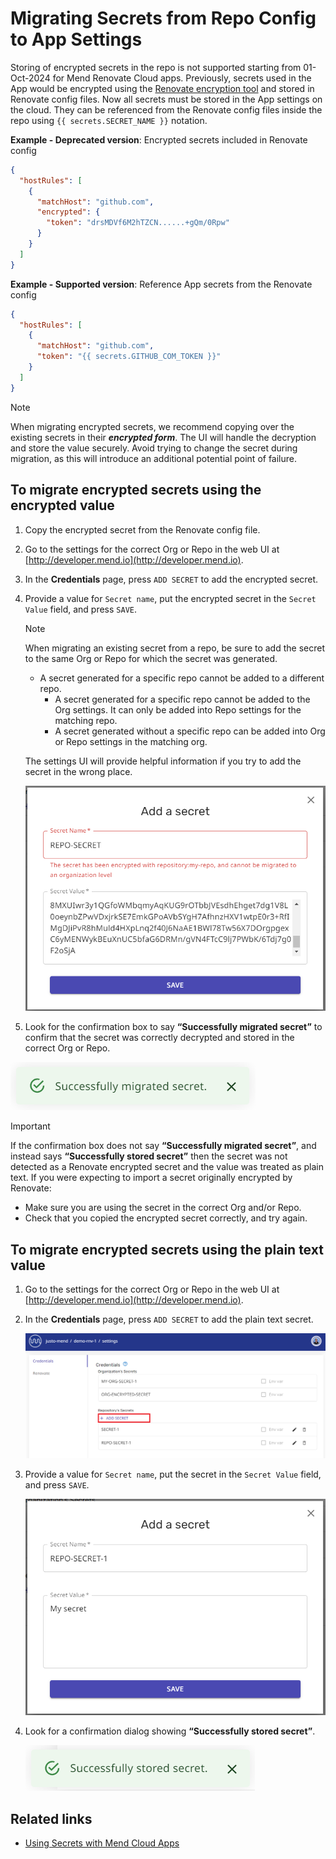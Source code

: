 # Migrating Secrets from Repo Config to App Settings

Storing of encrypted secrets in the repo is not supported starting from 01-Oct-2024 for Mend Renovate Cloud apps.
Previously, secrets used in the App would be encrypted using the [Renovate encryption tool](https://app.renovatebot.com/encrypt) and stored in Renovate config files.
Now all secrets must be stored in the App settings on the cloud.
They can be referenced from the Renovate config files inside the repo using `{{ secrets.SECRET_NAME }}` notation.

**Example - Deprecated version**: Encrypted secrets included in Renovate config

```json
{
  "hostRules": [
    {
      "matchHost": "github.com",
      "encrypted": {
        "token": "drsMDVf6M2hTZCN......+gQm/0Rpw"
      }
    }
  ]
}
```

**Example - Supported version**: Reference App secrets from the Renovate config

```json
{
  "hostRules": [
    {
      "matchHost": "github.com",
      "token": "{{ secrets.GITHUB_COM_TOKEN }}"
    }
  ]
}
```

> [!NOTE]
>
> When migrating encrypted secrets, we recommend copying over the existing secrets in their _**encrypted form**_. The UI will handle the decryption and store the value securely.
> Avoid trying to change the secret during migration, as this will introduce an additional potential point of failure.

## To migrate encrypted secrets using the encrypted value

1. Copy the encrypted secret from the Renovate config file.

2. Go to the settings for the correct Org or Repo in the web UI at [http://developer.mend.io](http://developer.mend.io).

3. In the **Credentials** page, press `ADD SECRET` to add the encrypted secret.

4. Provide a value for `Secret name`, put the encrypted secret in the `Secret Value` field, and press `SAVE`.

   > [!NOTE]
   >
   > When migrating an existing secret from a repo, be sure to add the secret to the same Org or Repo for which the secret was generated.
   >
   > - A secret generated for a specific repo cannot be added to a different repo.
   >   - A secret generated for a specific repo cannot be added to the Org settings. It can only be added into Repo settings for the matching repo.
   >   - A secret generated without a specific repo can be added into Org or Repo settings in the matching org.

   The settings UI will provide helpful information if you try to add the secret in the wrong place.

   ![Migrating secrets error](../assets/images/app-settings/encrypted-secrets-error.png)

5. Look for the confirmation box to say **“Successfully migrated secret”** to confirm that the secret was correctly decrypted and stored in the correct Org or Repo.

![Successfully migrated secret](../assets/images/app-settings/stored-secret-encrypted.png)

> [!IMPORTANT]
>
> If the confirmation box does not say **“Successfully migrated secret”**, and instead says **“Successfully stored secret”** then the secret was not detected as a Renovate encrypted secret and the value was treated as plain text.
> If you were expecting to import a secret originally encrypted by Renovate:
>
> - Make sure you are using the secret in the correct Org and/or Repo.
> - Check that you copied the encrypted secret correctly, and try again.

## To migrate encrypted secrets using the plain text value

1. Go to the settings for the correct Org or Repo in the web UI at [http://developer.mend.io](http://developer.mend.io).

2. In the **Credentials** page, press `ADD SECRET` to add the plain text secret.

   ![Add repo secret](../assets/images/app-settings/add-repo-secret.png)

3. Provide a value for `Secret name`, put the secret in the `Secret Value` field, and press `SAVE`.

   ![Add a Secret dialog box](../assets/images/app-settings/add-a-secret.png)

4. Look for a confirmation dialog showing **“Successfully stored secret”**.

   ![Successfully stored secret](../assets/images/app-settings/stored-secret-plaintext.png)

## Related links

- [Using Secrets with Mend Cloud Apps](app-secrets.md)
